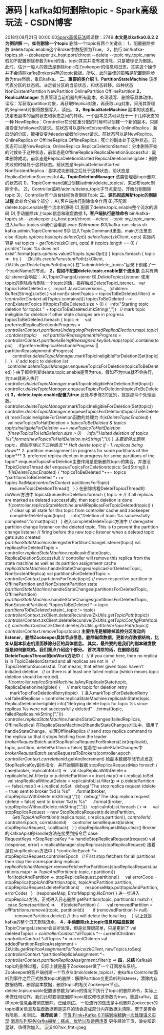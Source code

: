 # 源码 | kafka如何删除topic - Spark高级玩法 - CSDN博客
2018年08月21日 00:00:00[Spark高级玩法](https://me.csdn.net/rlnLo2pNEfx9c)阅读数：2749
**本文是以kafka0.8.2.2为例讲解**
**一，如何删除一个topic**
删除一个topic有两个关键点：
1，配置删除参数
delete.topic.enable这个Broker参数配置为True。
2，执行
bin/kafka-topics.sh --zookeeper zk_host:port/chroot --delete --topic my_topic_name
假如不配置删除参数为true的话，topic其实并没有被清除，只是被标记为删除。此时，估计一般人的做法是删除topic在Zookeeper的信息和日志，其实这个操作并不会清除kafkaBroker内存的topic数据。所以，此时最佳的策略是配置删除参数为true然后，重启kafka。
**二，重要的类介绍**
**1，PartitionStateMachine**
该类代表分区的状态机。决定者分区的当前状态，和状态转移。四种状态
NonExistentPartition
NewPartition
OnlinePartition
OfflinePartition
**2，ReplicaManager**
负责管理当前机器的所有副本，处理读写、删除等具体动作。
读写：写获取partition对象，再获取Replica对象，再获取Log对象，采用其管理的Segment对象将数据写入、读出。
**3，ReplicaStateMachine**
副本的状态机。决定者副本的当前状态和状态之间的转移。一个副本总共可以处于一下几种状态的一种
NewReplica：Crontroller在分区重分配的时候可以创建一个新的副本。只能接受变为follower的请求。前状态可以是NonExistentReplica
OnlineReplica：新启动的分区，能接受变为leader或者follower请求。前状态可以是NewReplica, OnlineReplica or OfflineReplica
OfflineReplica：死亡的副本处于这种状态。前状态可以是NewReplica, OnlineReplica
ReplicaDeletionStarted：分本删除开始的时候处于这种状态，前状态是OfflineReplica
ReplicaDeletionSuccessful：副本删除成功。前状态是ReplicaDeletionStarted
ReplicaDeletionIneligible：删除失败的时候处于这种状态。前状态是ReplicaDeletionStarted
NonExistentReplica：副本成功删除之后处于这种状态，前状态是ReplicaDeletionSuccessful
**4，TopicDeletionManager**
该类管理着topic删除的状态机
1)，TopicCommand通过创建/admin/delete_topics/<topic>，来发布topic删除命令。
2)，Controller监听/admin/delete_topic子节点变动，开始分别删除topic
3)，Controller有个后台线程负责删除Topic
**三，源码彻底解析topic的删除过程**
此处会分四个部分：
A),客户端执行删除命令作用
B),不配置delete.topic.enable整个流水的源码
C),配置了delete.topic.enable整个流水的源码
D),手动删除zk上topic信息和磁盘数据
**1，客户端执行删除命令**
bin/kafka-topics.sh --zookeeper zk_host:port/chroot --delete --topic my_topic_name
进入kafka-topics.sh我们会看到
*exec *$*(dirname $0)*/kafka-run-class.sh kafka.admin.TopicCommand $@
进入TopicCommand里面，main方法里面
else if(opts.*options*.has(opts.*deleteOpt*))
*deleteTopic*(zkClient, opts)
实际内容是
val topics = *getTopics*(zkClient, opts)
if (topics.length == 0) {
*println*("Topic %s does not exist".format(opts.*options*.valueOf(opts.*topicOpt*)))
}
topics.foreach { topic =>
  try {
    ZkUtils.*createPersistentPath*(zkClient, ZkUtils.*getDeleteTopicPath*(topic))
在"/admin/delete_topics"目录下创建了一个topicName的节点。
**2，假如不配置delete.topic.enable整个流水是**
总共有两处listener会响应：
A),TopicChangeListener
B),DeleteTopicsListener
使用topic的删除命令删除一个topic的话，指挥触发DeleteTopicListener。
var topicsToBeDeleted = {
  import JavaConversions._
  (children: Buffer[String]).toSet
}
val nonExistentTopics = topicsToBeDeleted.filter(t => !*controllerContext*.*allTopics*.contains(t))
topicsToBeDeleted --= nonExistentTopics
if(topicsToBeDeleted.size > 0) {
  info("Starting topic deletion for topics " + topicsToBeDeleted.mkString(","))
  // mark topic ineligible for deletion if other state changes are in progress
topicsToBeDeleted.foreach { topic =>
    val preferredReplicaElectionInProgress =
*controllerContext*.*partitionsUndergoingPreferredReplicaElection*.map(_.topic).contains(topic)
    val partitionReassignmentInProgress =
*controllerContext*.*partitionsBeingReassigned*.keySet.map(_.topic).contains(topic)
    if(preferredReplicaElectionInProgress || partitionReassignmentInProgress)
      controller.*deleteTopicManager*.markTopicIneligibleForDeletion(Set(topic))
  }
  // add topic to deletion list 
  controller.*deleteTopicManager*.enqueueTopicsForDeletion(topicsToBeDeleted)
}
由于都会判断delete.topic.enable是否为true，假如不为true就不会执行，为true就进入执行
controller.*deleteTopicManager*.markTopicIneligibleForDeletion(Set(topic))
controller.*deleteTopicManager*.enqueueTopicsForDeletion(topicsToBeDeleted)
**3，delete.topic.enable配置为true**
此处与步骤2的区别，就是那两个处理函数。
controller.*deleteTopicManager*.markTopicIneligibleForDeletion(Set(topic))
controller.*deleteTopicManager*.enqueueTopicsForDeletion(topicsToBeDeleted)
markTopicIneligibleForDeletion函数的处理为
if(*isDeleteTopicEnabled*) {
  val newTopicsToHaltDeletion = *topicsToBeDeleted *& topics
*topicsIneligibleForDeletion *++= newTopicsToHaltDeletion
  if(newTopicsToHaltDeletion.size > 0)
    info("Halted deletion of topics %s".format(newTopicsToHaltDeletion.mkString(",")))
}
主要是停止删除topic，假如存储以下三种情况
** Halt delete topic if -*** 1. replicas being down*** 2. partition reassignment in progress for some partitions of the topic*** 3. preferred replica election in progress for some partitions of the topic*
enqueueTopicsForDeletion主要作用是更新删除topic的集合，并激活TopicDeleteThread
def enqueueTopicsForDeletion(topics: Set[String]) {
  if(*isDeleteTopicEnabled*) {
*topicsToBeDeleted *++= topics
*partitionsToBeDeleted *++= topics.flatMap(*controllerContext*.partitionsForTopic)
    resumeTopicDeletionThread()
  }
}
在删除线程DeleteTopicsThread的doWork方法中
topicsQueuedForDeletion.foreach { topic =>
// if all replicas are marked as deleted successfully, then topic deletion is done
  if(controller.*replicaStateMachine*.areAllReplicasForTopicDeleted(topic)) {
    // clear up all state for this topic from controller cache and zookeeper
    completeDeleteTopic(topic)
    info("Deletion of topic %s successfully completed".format(topic))
  }
进入completeDeleteTopic方法中
// deregister partition change listener on the deleted topic. This is to prevent the partition change listener
// firing before the new topic listener when a deleted topic gets auto created
*partitionStateMachine*.deregisterPartitionChangeListener(topic)
val replicasForDeletedTopic = controller.*replicaStateMachine*.replicasInState(topic, ReplicaDeletionSuccessful)
// controller will remove this replica from the state machine as well as its partition assignment cache
*replicaStateMachine*.handleStateChanges(replicasForDeletedTopic, NonExistentReplica)
val partitionsForDeletedTopic = *controllerContext*.partitionsForTopic(topic)
// move respective partition to OfflinePartition and NonExistentPartition state
*partitionStateMachine*.handleStateChanges(partitionsForDeletedTopic, OfflinePartition)
*partitionStateMachine*.handleStateChanges(partitionsForDeletedTopic, NonExistentPartition)
*topicsToBeDeleted *-= topic
*partitionsToBeDeleted*.retain(_.topic != topic)
*controllerContext*.zkClient.deleteRecursive(ZkUtils.*getTopicPath*(topic))
*controllerContext*.zkClient.deleteRecursive(ZkUtils.*getTopicConfigPath*(topic))
*controllerContext*.zkClient.delete(ZkUtils.*getDeleteTopicPath*(topic))
*controllerContext*.removeTopic(topic)
**主要作用是解除掉监控分区变动的listener，删除Zookeeper具体节点信息，删除磁盘数据，更新内存数据结构，比如从副本状态机里面移除分区的具体信息。**
**其实，最终要的是我们的副本磁盘数据是如何删除的。我们重点介绍这个部分。**
**首次清除的话，在删除线程DeleteTopicsThread的doWork方法中**
{
  // if you come here, then no replica is in TopicDeletionStarted and all replicas are not in
  // TopicDeletionSuccessful. That means, that either given topic haven't initiated deletion
  // or there is at least one failed replica (which means topic deletion should be retried).
  if(controller.*replicaStateMachine*.isAnyReplicaInState(topic, ReplicaDeletionIneligible)) {
    // mark topic for deletion retry
    markTopicForDeletionRetry(topic)
  }
进入markTopicForDeletionRetry
val failedReplicas = controller.replicaStateMachine.replicasInState(topic, ReplicaDeletionIneligible)
info("Retrying delete topic for topic %s since replicas %s were not successfully deleted"
  .format(topic, failedReplicas.mkString(",")))
controller.*replicaStateMachine*.handleStateChanges(failedReplicas, OfflineReplica)
在ReplicaStateMachine的handleStateChanges方法中，调用了handleStateChange，处理OfflineReplica
// send stop replica command to the replica so that it stops fetching from the leader
*brokerRequestBatch*.addStopReplicaRequestForBrokers(*List*(replicaId), topic, partition, deletePartition = false)
接着在handleStateChanges中
*brokerRequestBatch*.sendRequestsToBrokers(controller.epoch, *controllerContext*.*correlationId*.getAndIncrement)
给副本数据存储节点发送StopReplicaKey副本指令，并开始删除数据
stopReplicaRequestMap foreach { case(broker, replicaInfoList) =>
  val stopReplicaWithDelete = replicaInfoList.filter(p => p.deletePartition == true).map(i => i.replica).toSet
  val stopReplicaWithoutDelete = replicaInfoList.filter(p => p.deletePartition == false).map(i => i.replica).toSet
  debug("The stop replica request (delete = true) sent to broker %d is %s"
    .format(broker, stopReplicaWithDelete.mkString(",")))
  debug("The stop replica request (delete = false) sent to broker %d is %s"
    .format(broker, stopReplicaWithoutDelete.mkString(",")))
  replicaInfoList.foreach { r =>
    val stopReplicaRequest = new StopReplicaRequest(r.deletePartition,
      Set(*TopicAndPartition*(r.replica.topic, r.replica.partition)), *controllerId*, controllerEpoch, correlationId)
    controller.sendRequest(broker, stopReplicaRequest, r.callback)
  }
}
stopReplicaRequestMap.clear()
Broker的KafkaApis的Handle方法在接受到指令后
case RequestKeys.*StopReplicaKey *=> handleStopReplicaRequest(request)
val (response, error) = replicaManager.stopReplicas(stopReplicaRequest)
接着是在stopReplicas方法中
{
*controllerEpoch *= stopReplicaRequest.controllerEpoch
  // First stop fetchers for all partitions, then stop the corresponding replicas
*replicaFetcherManager*.removeFetcherForPartitions(stopReplicaRequest.partitions.map(r => *TopicAndPartition*(r.topic, r.partition)))
  for(topicAndPartition <- stopReplicaRequest.partitions){
    val errorCode = stopReplica(topicAndPartition.topic, topicAndPartition.partition, stopReplicaRequest.deletePartitions)
    responseMap.put(topicAndPartition, errorCode)
  }
  (responseMap, ErrorMapping.*NoError*)
}
进一步进入stopReplica方法，正式进入日志删除
getPartition(topic, partitionId) match {
  case *Some*(partition) =>
    if(deletePartition) {
      val removedPartition = *allPartitions*.remove((topic, partitionId))
      if (removedPartition != null)
        removedPartition.delete() // this will delete the local log
    }
以上就是kafka的整个日志删除流水。
**4，手动删除zk上topic信息和磁盘数据**
TopicChangeListener会监听处理，但是处理很简单，只是更新了
val deletedTopics = *controllerContext*.*allTopics *-- currentChildren
*controllerContext*.*allTopics *= currentChildren
val addedPartitionReplicaAssignment = ZkUtils.*getReplicaAssignmentForTopics*(*zkClient*, newTopics.toSeq)
*controllerContext*.*partitionReplicaAssignment *= *controllerContext*.*partitionReplicaAssignment*.filter(p =>
**四，总结**
Kafka的topic的删除过程，实际上就是基于Zookeeper做了一个订阅发布系统。Zookeeper的客户端创建一个节点/admin/delete_topics/<topic>，由kafka Controller监听到事件之后正式触发topic的删除：解除Partition变更监听的listener，清除内存数据结构，删除副本数据，删除topic的相关Zookeeper节点。
delete.topic.enable配置该参数为false的情况下执行了topic的删除命令，实际上未做任何动作。我们此时要彻底删除topic建议修改该参数为true，重启kafka，这样topic信息会被彻底删除，已经测试。
一般流行的做法是手动删除Zookeeper的topic相关信息及磁盘数据但是这样的话会造成部分内存数据未清除。至于是否会有隐患，未测试。
**推荐阅读：**
[干货:Flink+Kafka 0.11端到端精确一次处理语义实现](http://mp.weixin.qq.com/s?__biz=MzA3MDY0NTMxOQ==&mid=2247485150&idx=1&sn=ba0570a9f631501a189d8184807d518b&chksm=9f38e5f6a84f6ce0dd805eae87d6c62e2c96670f14c2bac1607961614ba49f310a4630e31a3b&scene=21#wechat_redirect)
[消息队列服务Kafka揭秘：痛点、优势以及适用场景](http://mp.weixin.qq.com/s?__biz=MzA3MDY0NTMxOQ==&mid=2247485214&idx=1&sn=343ce3ed2fff8ea6b2c4a74018a093c4&chksm=9f38e436a84f6d2026217420caf0ce71713f1524eb416d4b7dde9a859a4919fd22ffcbccdef8&scene=21#wechat_redirect)
更多经验干货，浪尖知识星球，值得你加入。
![640?wx_fmt=jpeg](https://ss.csdn.net/p?https://mmbiz.qpic.cn/mmbiz_jpg/adI0ApTVBFWEbA0t2WgVoUbCSPAic4uAuwkHOg8iczLJQ4gpogt2Gy2FelL1iaM9jW6IPAtjuB4c3ZmfmNb1vRy2w/640?wx_fmt=jpeg)
